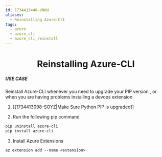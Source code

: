 ```yaml
---
id: 1734413440-VNNU
aliases:
  - Reinstalling Azure-ClI
tags:
  - azure
  - azure_cli
  - azure_cli_reinstall
---
```


<center>
<h1>Reinstalling Azure-CLI</h1>
</center>

##### USE CASE
Reinstall Azure-CLI whenever you need to upgrade your PIP version , or when 
you are having problems installing a devops extension


1) [[1734413098-SOYZ|Make Sure Python PIP is upgraded]]

2) Run the following pip command
```bash
pip uninstall azure-cli
pip install azure-cli
```

3) Install Azure Extensions
```
az extension add --name <extension>
```
